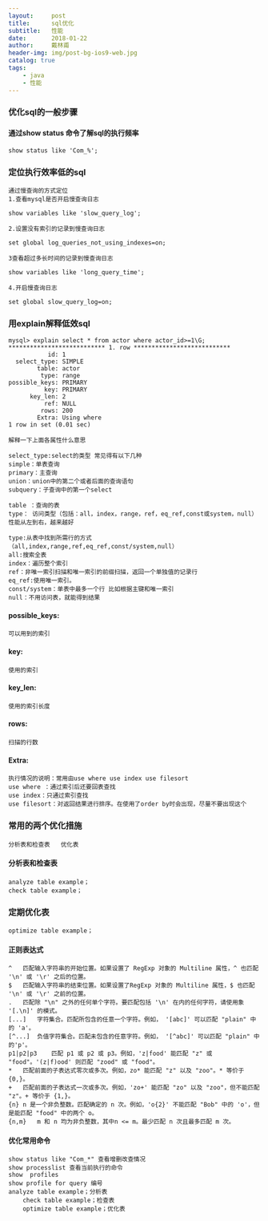 ```yaml
---
layout:     post
title:      sql优化
subtitle:   性能
date:       2018-01-22
author:     戴林甫
header-img: img/post-bg-ios9-web.jpg
catalog: true
tags:
    - java
    - 性能
---
```


### 优化sql的一般步骤

#### 通过show status 命令了解sql的执行频率

    show status like 'Com_%';

### 定位执行效率低的sql
    
    通过慢查询的方式定位
    1.查看mysql是否开启慢查询日志
    
    show variables like 'slow_query_log';
    
    2.设置没有索引的记录到慢查询日志
    
    set global log_queries_not_using_indexes=on;
    
    3查看超过多长时间的记录到慢查询日志
    
    show variables like 'long_query_time';
    
    4.开启慢查询日志
    
    set global slow_query_log=on;
    
### 用explain解释低效sql
    mysql> explain select * from actor where actor_id>=1\G;
    *************************** 1. row ***************************
               id: 1
      select_type: SIMPLE
            table: actor
             type: range
    possible_keys: PRIMARY
              key: PRIMARY
          key_len: 2
              ref: NULL
             rows: 200
            Extra: Using where
    1 row in set (0.01 sec)
    
    解释一下上面各属性什么意思
    
    select_type:select的类型 常见得有以下几种
    simple：单表查询
    primary：主查询
    union：union中的第二个或者后面的查询语句
    subquery：子查询中的第一个select
    
    table ：查询的表
    type： 访问类型（包括：all，index，range，ref，eq_ref,const或system，null）
    性能从左到右，越来越好
    
    type:从表中找到所需行的方式（all,index,range,ref,eq_ref,const/system,null）
    all:搜索全表
    index：遍历整个索引
    ref：非唯一索引扫描和唯一索引的前缀扫描，返回一个单独值的记录行
    eq_ref:使用唯一索引。
    const/system：单表中最多一个行 比如根据主键和唯一索引
    null：不用访问表，就能得到结果
    
#### possible_keys: 
    可以用到的索引
#### key: 
    使用的索引
#### key_len:
    使用的索引长度
    
#### rows:
    扫描的行数
#### Extra:
    执行情况的说明：常用由use where use index use filesort
    use where ：通过索引后还要回表查找
    use index：只通过索引查找
    use filesort：对返回结果进行排序。在使用了order by时会出现，尽量不要出现这个
    
### 常用的两个优化措施
    分析表和检查表   优化表
#### 分析表和检查表
    analyze table example；
    check table example；
    
### 定期优化表
    optimize table example；
    
#### 正则表达式
    ^	匹配输入字符串的开始位置。如果设置了 RegExp 对象的 Multiline 属性，^ 也匹配 '\n' 或 '\r' 之后的位置。
    $	匹配输入字符串的结束位置。如果设置了RegExp 对象的 Multiline 属性，$ 也匹配 '\n' 或 '\r' 之前的位置。
    .	匹配除 "\n" 之外的任何单个字符。要匹配包括 '\n' 在内的任何字符，请使用象 '[.\n]' 的模式。
    [...]	字符集合。匹配所包含的任意一个字符。例如， '[abc]' 可以匹配 "plain" 中的 'a'。
    [^...]	负值字符集合。匹配未包含的任意字符。例如， '[^abc]' 可以匹配 "plain" 中的'p'。
    p1|p2|p3	匹配 p1 或 p2 或 p3。例如，'z|food' 能匹配 "z" 或 "food"。'(z|f)ood' 则匹配 "zood" 或 "food"。
    *	匹配前面的子表达式零次或多次。例如，zo* 能匹配 "z" 以及 "zoo"。* 等价于{0,}。
    +	匹配前面的子表达式一次或多次。例如，'zo+' 能匹配 "zo" 以及 "zoo"，但不能匹配 "z"。+ 等价于 {1,}。
    {n}	n 是一个非负整数。匹配确定的 n 次。例如，'o{2}' 不能匹配 "Bob" 中的 'o'，但是能匹配 "food" 中的两个 o。
    {n,m}	m 和 n 均为非负整数，其中n <= m。最少匹配 n 次且最多匹配 m 次。
   #### 优化常用命令
    show status like "Com_*" 查看增删改查情况
    show processlist 查看当前执行的命令
    show  profiles 
    show profile for query 编号
    analyze table example；分析表
        check table example；检查表
        optimize table example；优化表
